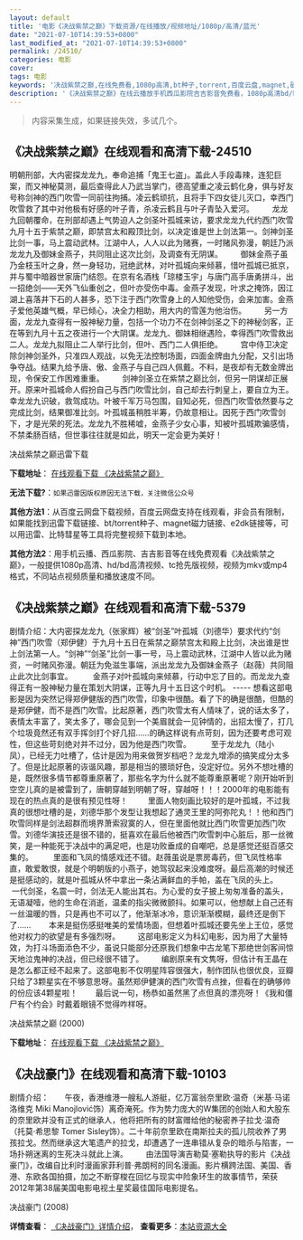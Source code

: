 ```yaml
---
layout: default
title: '电影《决战紫禁之巅》下载资源/在线播放/视频地址/1080p/高清/蓝光'
date: "2021-07-10T14:39:53+0800"
last_modified_at: "2021-07-10T14:39:53+0800"
permalink: /24510/
categories: 电影
cover:
tags: 电影
keywords: '决战紫禁之巅,在线免费看,1080p高清,bt种子,torrent,百度云盘,magnet,磁力链,迅雷下载资源'
description: '《决战紫禁之巅》在线云播放手机西瓜影院吉吉影音免费看，1080p高清bd/hd未删减完整版和tc抢先枪版，mkv/mp4格式，附带bt/torrent种子、magnet/磁力链、百度云盘、网盘资源迅雷下载链接'
---
```


>内容采集生成，如果链接失效，多试几个。


## 《决战紫禁之巅》在线观看和高清下载-24510

明朝刑部，大内密探龙龙九，奉命追捕「鬼王七盗」。盖此人手段毒辣，连犯巨案，而又神秘莫测，最后查得此人乃武当掌门，德高望重之凌云鹤化身，俱与好友号称剑神的西门吹雪一同前往拘捕。凌云鹤顽抗，且将手下四女徒儿灭口，幸西门吹雪救了其中对他极有好感的叶子青，杀凌云鹤且与叶子青坠入爱河。 　　龙龙九回朝覆命，在刑部却遇上气势迫人之剑圣叶孤城来访，要求龙龙九代约西门吹雪九月十五于紫禁之巅，即禁宫太和殿顶比剑，以决定谁是世上剑法第一。剑神剑圣比剑一事，马上震动武林。江湖中人，人人以此为赌赛，一时赌风弥漫，朝廷乃派龙龙九及御妹金燕子，共同阻止这次比剑，及调查有无阴谋。 　　御妹金燕子虽乃金枝玉叶之身，然一身轻功，冠绝武林，对叶孤城向来倾慕，惜叶孤城已抵京，并与蜀中暗器世家唐门结怨。在京有名酒栈「琼楼玉宇」与唐门高手唐勇拼斗，出一招绝剑&mdash;—天外飞仙重创之，但叶亦受伤中毒。金燕子发现，叶求之掩饰，因江湖上喜落井下石的人甚多，恐下注于西门吹雪身上的人知他受伤，会来加害。金燕子爱他英雄气概，早已倾心，决全力相助，用大内的雪莲为他治伤。 　　另一方面，龙龙九查得有一股神秘力量，包括一个功力不在剑神剑圣之下的神秘剑客，正在等到九月十五之夜进行一个大阴谋。龙龙九、御妹相继遇险，幸得西门吹雪救出二人。龙龙九拟阻止二人举行比剑，但叶、西门二人俱拒绝。 　　宫中侍卫决定除剑神剑圣外，只准四人观战，以免无法控制场面，四面金牌由九分配，又引出场争夺战。结果九给予唐、傲、金燕子与自己四人佩戴。不料，是夜却有无数金牌出现，令保安工作困难重重。 　　剑神剑圣立在紫禁之巅比剑，但另一阴谋却正展开。原来叶孤城命人假扮自己与西门吹雪比剑，自己却去行刺皇上，要自立为王。幸龙龙九识破，救驾成功。叶被千军万马包围，自知必死，但西门吹雪依然要与之完成比剑，结果御准比剑。叶孤城虽稍胜半筹，仍故意相让。因死于西门吹雪剑下，才是光荣的死法。龙龙九不胜稀嘘，金燕子少女心事，知被叶孤城欺骗感情，不禁柔肠百结，但世事往往就是如此，明天一定会更为美好！


决战紫禁之巅迅雷下载

**下载地址**： [在线观看下载 《决战紫禁之巅》](https://www.993dy.com//vod-detail-id-23473.html) 


**无法下载?**：`如果迅雷因版权原因无法下载，关注微信公众号 `

**其他方法1**：从百度云网盘下载视频，百度云网盘支持在线观看，非会员有限制，如果能找到迅雷下载链接、bt/torrent种子、magnet磁力链接、e2dk链接等，可以用迅雷、比特彗星等工具将完整视频下载到本地。

**其他方法2**：用手机云播、西瓜影院、吉吉影音等在线免费观看《决战紫禁之巅》，一般提供1080p高清、hd/bd高清视频、tc抢先版视频，视频为mkv或mp4格式，不同站点视频质量和播放速度不同。


## 《决战紫禁之巅》在线观看和高清下载-5379

剧情介绍：大内密探龙龙九（张家辉）被“剑圣”叶孤城（刘德华）要求代约“剑神”西门吹雪（郑伊健）于九月十五日在紫禁之巅禁宫太和殿上比剑，决出谁是世上剑法第一人。“剑神”“剑圣”比剑一事一号，马上震动武林，江湖中人皆以此为赌资，一时赌风弥漫。朝廷为免滋生事端，派出龙龙九及御妹金燕子（赵薇）共同阻止此次比剑事宜。  　　金燕子对叶孤城向来倾慕，行动中忘了目的。而龙龙九查得正有一股神秘力量在策划大阴谋，正等九月十五日这个时机。 ----- 想看这部电影是因为突然记得郑伊健版的西门吹雪，印象中很酷。看了下的确是很酷，但酷的是郑伊健，而不是西门吹雪。比起原著，西门吹雪太有人情味了，说的话太多了，表情太丰富了，笑太多了，哪会见到一个美眉就会一见钟情的，出招太慢了，打几个垃圾竟然还有双手挥剑打个好几招……的确这样说有点苛刻，因为还要考虑可观性，但这些苛刻绝对并不过分，因为他是西门吹雪。         至于龙龙九（陆小凤），已经无力吐槽了，估计是因为用来做贺岁档吧？龙龙九增添的搞笑成分太多了。但是比起原著的诙谐风趣，那是相当的猥琐好色，没定好位。另外不想吐槽的是，既然很多情节都尊重原著了，那些名字为什么就不能尊重原著呢？刚开始听到空空儿真的是被雷到了，唐朝穿越到明朝了呀，穿越呀！！！2000年的电影能有现在的热点真的是很有预见性呀！         里面人物刻画比较好的是叶孤城，不过我真的很想吐槽的是，刘德华那个发型让我想起了通灵王里的阿弥陀丸！！他和西门吹雪同样是剑法超群而境界萧索寂寞的人，但在里面他就比西门吹雪更加西门吹雪。刘德华演技还是很不错的，挺喜欢在最后他被西门吹雪刺中心脏后，那一丝微笑，是一种能死于决战中的满足吧，也是功败垂成的自嘲吧，总是感觉还挺百感交集的。         里面和飞凤的情感戏还不错。赵薇虽说是票房毒药，但飞凤性格率直，敢爱敢恨，就是个明朝版的小燕子，她驾驭起来没难度呀。最后高潮的时候还是挺感动的，就是叶孤城从怀中拿出一条沾满鲜血的手帕，盖在飞凤的头上。        一代剑圣，名震一时，剑法无人能出其右。为心爱的女子披上匆匆准备的盖头，无语凝噎，他的生命在消逝，温柔的指尖微微颤抖。如果可以，他想献上自己还有一丝温暖的唇，只是再也不可以了，他渐渐冰冷，意识渐渐模糊，最终还是倒下了……        本来是挺伤感挺唯美的爱情场面，但想着叶孤城还要先坐上王位，感觉他对权力的欲望是有多强烈呀。        这部电影定义为科幻电影，因为用了大量特效，为打斗场面添色不少，虽说只能部分还原我们想象中古龙笔下那绝世剑客间惊天地泣鬼神的决战，但已经很不错了。        编剧原来有文隽呀，但估计有王晶在是怎么都正经不起来了。这部电影不仅明星阵容很强大，制作团队也很优良，豆瓣只给了3颗星实在不够意思呀。虽然郑伊健演的西门吹雪有点挫，但看在的确够帅的份应该4颗星啦！        最后说一句，杨恭如虽然黑了点但真的漂亮呀！《我和僵尸有个约会》时戴着眼镜不觉得咋样呀。


决战紫禁之巅 (2000)

**下载地址**： [在线观看下载 《决战紫禁之巅》](https://www.btbtdy.me/btdy/dy4916.html) 


## 《决战豪门》在线观看和高清下载-10103

剧情介绍：　　午夜，香港维港一艘私人游艇，亿万富翁奈里欧·温奇（米基·马诺洛维克 Miki Manojlović饰）离奇淹死。作为势力庞大的W集团的创始人和大股东的奈里欧并没有正式的继承人，他将把所有的财富赠给他的秘密养子拉戈·温奇（托莫·希思黎 Tomer Sisley饰）。二十年前奈里欧在南斯拉夫的孤儿院收养了男孩拉戈。然而继承这大笔遗产的拉戈，却遭遇了一连串错从复杂的暗杀与陷害，一场扑朔迷离的生死决斗就此上演。 　　由法国导演吉勒莫·塞勒执导的影片《决战豪门》，改编自比利时漫画家菲利普·弗朗柯的同名漫画。影片横跨法国、美国、香港、东欧各国拍摄，加之不断穿梭在回忆与现实中险象环生的故事情节，荣获2012年第38届美国电影电视土星奖最佳国际电影提名。


决战豪门 (2008)

**详情查看**： [《决战豪门》详情介绍](/movie/10103/)， **查看更多**：[本站资源大全](/movie/t/all/)

